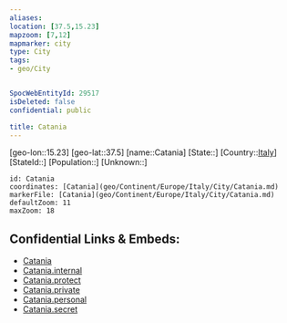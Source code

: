 ```yaml
---
aliases: 
location: [37.5,15.23]
mapzoom: [7,12] 
mapmarker: city 
type: City
tags:
- geo/City


SpocWebEntityId: 29517
isDeleted: false
confidential: public

title: Catania
---
```

[geo-lon::15.23]
[geo-lat::37.5]
[name::Catania]
[State::]
[Country::[Italy](geo/Continent/Europe/Italy.md)]
[StateId::]
[Population::]
[Unknown::]


```leaflet
id: Catania
coordinates: [Catania](geo/Continent/Europe/Italy/City/Catania.md)
markerFile: [Catania](geo/Continent/Europe/Italy/City/Catania.md)
defaultZoom: 11 
maxZoom: 18
```


## Confidential Links & Embeds: 
- [Catania](../../../../../../_public/geo/Continent/Europe/Italy/City/Catania.md) 
- [Catania.internal](../../../../../../_internal/geo/Continent/Europe/Italy/City/Catania.internal.md) 
- [Catania.protect](../../../../../../_protect/geo/Continent/Europe/Italy/City/Catania.protect.md) 
- [Catania.private](../../../../../../_private/geo/Continent/Europe/Italy/City/Catania.private.md) 
- [Catania.personal](../../../../../../_personal/geo/Continent/Europe/Italy/City/Catania.personal.md) 
- [Catania.secret](../../../../../../_secret/geo/Continent/Europe/Italy/City/Catania.secret.md) 
